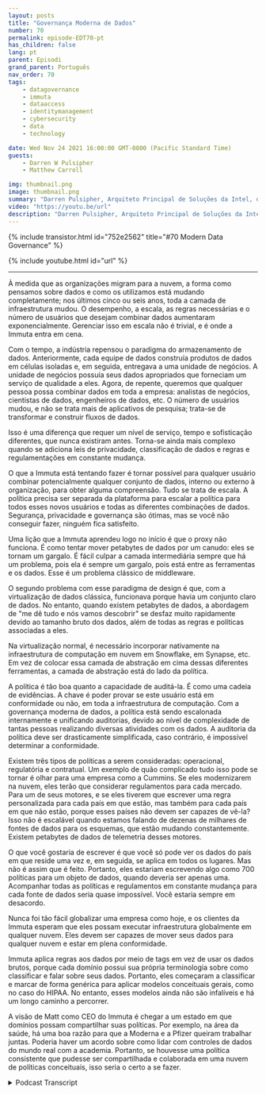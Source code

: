 ```yaml
---
layout: posts
title: "Governança Moderna de Dados"
number: 70
permalink: episode-EDT70-pt
has_children: false
lang: pt
parent: Episodi
grand_parent: Português
nav_order: 70
tags:
    - datagovernance
    - immuta
    - dataaccess
    - identitymanagement
    - cybersecurity
    - data
    - technology

date: Wed Nov 24 2021 16:00:00 GMT-0800 (Pacific Standard Time)
guests:
    - Darren W Pulsipher
    - Matthew Carroll

img: thumbnail.png
image: thumbnail.png
summary: "Darren Pulsipher, Arquiteto Principal de Soluções da Intel, discute a realidade e o futuro da governança de dados moderna com Matthew Carroll, CEO da Immuta."
video: "https://youtu.be/url"
description: "Darren Pulsipher, Arquiteto Principal de Soluções da Intel, discute a realidade e o futuro da governança de dados moderna com Matthew Carroll, CEO da Immuta."
---
```


<div>
{% include transistor.html id="752e2562" title="#70 Modern Data Governance" %}

{% include youtube.html id="url" %}
</div>

---

À medida que as organizações migram para a nuvem, a forma como pensamos sobre dados e como os utilizamos está mudando completamente; nos últimos cinco ou seis anos, toda a camada de infraestrutura mudou. O desempenho, a escala, as regras necessárias e o número de usuários que desejam combinar dados aumentaram exponencialmente. Gerenciar isso em escala não é trivial, e é onde a Immuta entra em cena.

Com o tempo, a indústria repensou o paradigma do armazenamento de dados. Anteriormente, cada equipe de dados construía produtos de dados em células isoladas e, em seguida, entregava a uma unidade de negócios. A unidade de negócios possuía seus dados apropriados que forneciam um serviço de qualidade a eles. Agora, de repente, queremos que qualquer pessoa possa combinar dados em toda a empresa: analistas de negócios, cientistas de dados, engenheiros de dados, etc. O número de usuários mudou, e não se trata mais de aplicativos de pesquisa; trata-se de transformar e construir fluxos de dados.

Isso é uma diferença que requer um nível de serviço, tempo e sofisticação diferentes, que nunca existiram antes. Torna-se ainda mais complexo quando se adiciona leis de privacidade, classificação de dados e regras e regulamentações em constante mudança.

O que a Immuta está tentando fazer é tornar possível para qualquer usuário combinar potencialmente qualquer conjunto de dados, interno ou externo à organização, para obter alguma compreensão. Tudo se trata de escala. A política precisa ser separada da plataforma para escalar a política para todos esses novos usuários e todas as diferentes combinações de dados. Segurança, privacidade e governança são ótimas, mas se você não conseguir fazer, ninguém fica satisfeito.

Uma lição que a Immuta aprendeu logo no início é que o proxy não funciona. É como tentar mover petabytes de dados por um canudo: eles se tornam um gargalo. É fácil culpar a camada intermediária sempre que há um problema, pois ela é sempre um gargalo, pois está entre as ferramentas e os dados. Esse é um problema clássico de middleware.

O segundo problema com esse paradigma de design é que, com a virtualização de dados clássica, funcionava porque havia um conjunto claro de dados. No entanto, quando existem petabytes de dados, a abordagem de "me dê tudo e nós vamos descobrir" se desfaz muito rapidamente devido ao tamanho bruto dos dados, além de todas as regras e políticas associadas a eles.

Na virtualização normal, é necessário incorporar nativamente na infraestrutura de computação em nuvem em Snowflake, em Synapse, etc. Em vez de colocar essa camada de abstração em cima dessas diferentes ferramentas, a camada de abstração está do lado da política.

A política é tão boa quanto a capacidade de auditá-la. É como uma cadeia de evidências. A chave é poder provar se este usuário está em conformidade ou não, em toda a infraestrutura de computação. Com a governança moderna de dados, a política está sendo escalonada internamente e unificando auditorias, devido ao nível de complexidade de tantas pessoas realizando diversas atividades com os dados. A auditoria da política deve ser drasticamente simplificada, caso contrário, é impossível determinar a conformidade.

Existem três tipos de políticas a serem consideradas: operacional, regulatória e contratual. Um exemplo de quão complicado tudo isso pode se tornar é olhar para uma empresa como a Cummins. Se eles modernizarem na nuvem, eles terão que considerar regulamentos para cada mercado. Para um de seus motores, e se eles tiverem que escrever uma regra personalizada para cada país em que estão, mas também para cada país em que não estão, porque esses países não devem ser capazes de vê-la? Isso não é escalável quando estamos falando de dezenas de milhares de fontes de dados para os esquemas, que estão mudando constantemente. Existem petabytes de dados de telemetria desses motores.

O que você gostaria de escrever é que você só pode ver os dados do país em que reside uma vez e, em seguida, se aplica em todos os lugares. Mas não é assim que é feito. Portanto, eles estariam escrevendo algo como 700 políticas para um objeto de dados, quando deveria ser apenas uma. Acompanhar todas as políticas e regulamentos em constante mudança para cada fonte de dados seria quase impossível. Você estaria sempre em desacordo.

Nunca foi tão fácil globalizar uma empresa como hoje, e os clientes da Immuta esperam que eles possam executar infraestrutura globalmente em qualquer nuvem. Eles devem ser capazes de mover seus dados para qualquer nuvem e estar em plena conformidade.

Immuta aplica regras aos dados por meio de tags em vez de usar os dados brutos, porque cada domínio possui sua própria terminologia sobre como classificar e falar sobre seus dados. Portanto, eles começaram a classificar e marcar de forma genérica para aplicar modelos conceituais gerais, como no caso do HIPAA. No entanto, esses modelos ainda não são infalíveis e há um longo caminho a percorrer.

A visão de Matt como CEO do Immuta é chegar a um estado em que domínios possam compartilhar suas políticas. Por exemplo, na área da saúde, há uma boa razão para que a Moderna e a Pfizer queiram trabalhar juntas. Poderia haver um acordo sobre como lidar com controles de dados do mundo real com a academia. Portanto, se houvesse uma política consistente que pudesse ser compartilhada e colaborada em uma nuvem de políticas conceituais, isso seria o certo a se fazer.



<details>
<summary> Podcast Transcript </summary>

<p></p>

</details>
